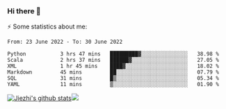 ### Hi there 👋

⚡ Some statistics about me:


<!--START_SECTION:waka-->

```text
From: 23 June 2022 - To: 30 June 2022

Python           3 hrs 47 mins   █████████▓░░░░░░░░░░░░░░░   38.98 %
Scala            2 hrs 37 mins   ██████▓░░░░░░░░░░░░░░░░░░   27.05 %
XML              1 hr 45 mins    ████▓░░░░░░░░░░░░░░░░░░░░   18.02 %
Markdown         45 mins         ██░░░░░░░░░░░░░░░░░░░░░░░   07.79 %
SQL              31 mins         █▒░░░░░░░░░░░░░░░░░░░░░░░   05.34 %
YAML             11 mins         ▒░░░░░░░░░░░░░░░░░░░░░░░░   01.90 %
```

<!--END_SECTION:waka-->





[![Jiezhi's github stats](https://github-readme-stats.vercel.app/api?username=Jiezhi&show_icons=true)](https://github.com/Jiezhi/github-readme-stats)[![](https://stats.justsong.cn/api/leetcode/?username=Jiezhi)](https://leetcode.com/Jiezhi/) 
<!--
[![Top Langs](https://github-readme-stats.vercel.app/api/top-langs/?username=Jiezhi&hide=javascript,html)](https://github.com/Jiezhi/github-readme-stats)

**Jiezhi/Jiezhi** is a ✨ _special_ ✨ repository because its `README.md` (this file) appears on your GitHub profile.

Here are some ideas to get you started:

- 🔭 I’m currently working on ...
- 🌱 I’m currently learning ...
- 👯 I’m looking to collaborate on ...
- 🤔 I’m looking for help with ...
- 💬 Ask me about ...
- 📫 How to reach me: ...
- 😄 Pronouns: ...
- ⚡ Fun fact: ...
-->


